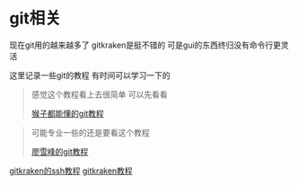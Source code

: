 # git相关

现在git用的越来越多了 gitkraken是挺不错的 可是gui的东西终归没有命令行更灵活

这里记录一些git的教程 有时间可以学习一下的

> 感觉这个教程看上去很简单 可以先看看
> 
> [猴子都能懂的git教程](https://backlog.com/git-tutorial/cn/)

> 可能专业一些的还是要看这个教程
> 
> [廖雪峰的git教程](https://www.liaoxuefeng.com/wiki/0013739516305929606dd18361248578c67b8067c8c017b000)

[gitkraken的ssh教程](https://www.cnblogs.com/fzuljz/p/7889098.html)
[gitkraken教程](https://blog.csdn.net/jzd1997/article/details/79282399)